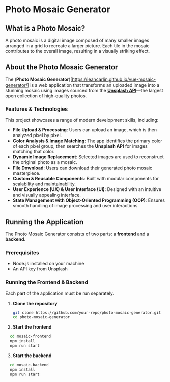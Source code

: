 # Photo Mosaic Generator

## What is a Photo Mosaic?

A photo mosaic is a digital image composed of many smaller images arranged in a grid to recreate a larger picture. Each tile in the mosaic contributes to the overall image, resulting in a visually striking effect.

## About the Photo Mosaic Generator

The (**Photo Mosaic Generator**)[https://leahcarlin.github.io/vue-mosaic-generator/] is a web application that transforms an uploaded image into a stunning mosaic using images sourced from the [**Unsplash API**](https://unsplash.com/developers)—the largest open collection of high-quality photos.

### Features & Technologies

This project showcases a range of modern development skills, including:

- **File Upload & Processing**: Users can upload an image, which is then analyzed pixel by pixel.
- **Color Analysis & Image Matching**: The app identifies the primary color of each pixel group, then searches the **Unsplash API** for images matching that color.
- **Dynamic Image Replacement**: Selected images are used to reconstruct the original photo as a mosaic.
- **File Download**: Users can download their generated photo mosaic masterpiece.
- **Custom & Reusable Components**: Built with modular components for scalability and maintainability.
- **User Experience (UX) & User Interface (UI)**: Designed with an intuitive and visually appealing interface.
- **State Management with Object-Oriented Programming (OOP)**: Ensures smooth handling of image processing and user interactions.

## Running the Application

The Photo Mosaic Generator consists of two parts: a **frontend** and a **backend**.

### Prerequisites

- Node.js installed on your machine
- An API key from Unsplash

### Running the Frontend & Backend

Each part of the application must be run separately.

1. **Clone the repository**

   ```sh
   git clone https://github.com/your-repo/photo-mosaic-generator.git
   cd photo-mosaic-generator
   ```

2. **Start the frontend**

```sh
  cd mosaic-frontend
  npm install
  npm run start
```

3. **Start the backend**

```sh
  cd mosaic-backend
  npm install
  npm run start
```
